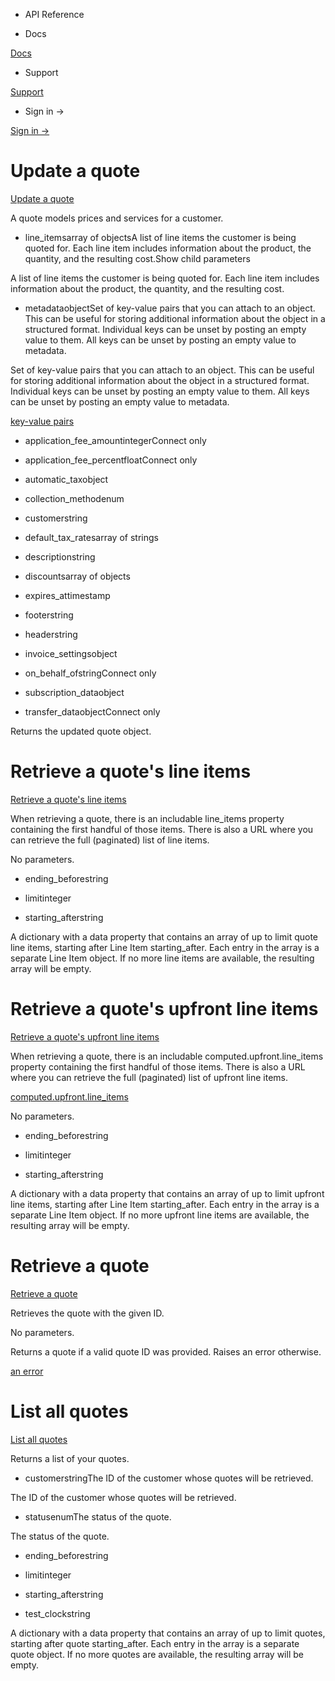 - API Reference

- Docs

[Docs](/)

- Support

[Support](https://support.stripe.com)

- Sign in →

[Sign in →](https://dashboard.stripe.com/login)

# Update a quote

[Update a quote](/api/quotes/update)

A quote models prices and services for a customer.

- line_itemsarray of objectsA list of line items the customer is being quoted for. Each line item includes information about the product, the quantity, and the resulting cost.Show child parameters

A list of line items the customer is being quoted for. Each line item includes information about the product, the quantity, and the resulting cost.

- metadataobjectSet of key-value pairs that you can attach to an object. This can be useful for storing additional information about the object in a structured format. Individual keys can be unset by posting an empty value to them. All keys can be unset by posting an empty value to metadata.

Set of key-value pairs that you can attach to an object. This can be useful for storing additional information about the object in a structured format. Individual keys can be unset by posting an empty value to them. All keys can be unset by posting an empty value to metadata.

[key-value pairs](/api/metadata)

- application_fee_amountintegerConnect only

- application_fee_percentfloatConnect only

- automatic_taxobject

- collection_methodenum

- customerstring

- default_tax_ratesarray of strings

- descriptionstring

- discountsarray of objects

- expires_attimestamp

- footerstring

- headerstring

- invoice_settingsobject

- on_behalf_ofstringConnect only

- subscription_dataobject

- transfer_dataobjectConnect only

Returns the updated quote object.

# Retrieve a quote's line items

[Retrieve a quote's line items](/api/quotes/line_items/list)

When retrieving a quote, there is an includable line_items property containing the first handful of those items. There is also a URL where you can retrieve the full (paginated) list of line items.

No parameters.

- ending_beforestring

- limitinteger

- starting_afterstring

A dictionary with a data property that contains an array of up to limit quote line items, starting after Line Item starting_after. Each entry in the array is a separate Line Item object. If no more line items are available, the resulting array will be empty.

# Retrieve a quote's upfront line items

[Retrieve a quote's upfront line items](/api/quotes/line_items/upfront/list)

When retrieving a quote, there is an includable computed.upfront.line_items property containing the first handful of those items. There is also a URL where you can retrieve the full (paginated) list of upfront line items.

[computed.upfront.line_items](https://stripe.com/docs/api/quotes/object#quote_object-computed-upfront-line_items)

No parameters.

- ending_beforestring

- limitinteger

- starting_afterstring

A dictionary with a data property that contains an array of up to limit upfront line items, starting after Line Item starting_after. Each entry in the array is a separate Line Item object. If no more upfront line items are available, the resulting array will be empty.

# Retrieve a quote

[Retrieve a quote](/api/quotes/retrieve)

Retrieves the quote with the given ID.

No parameters.

Returns a quote if a valid quote ID was provided. Raises an error otherwise.

[an error](#errors)

# List all quotes

[List all quotes](/api/quotes/list)

Returns a list of your quotes.

- customerstringThe ID of the customer whose quotes will be retrieved.

The ID of the customer whose quotes will be retrieved.

- statusenumThe status of the quote.

The status of the quote.

- ending_beforestring

- limitinteger

- starting_afterstring

- test_clockstring

A dictionary with a data property that contains an array of up to limit quotes, starting after quote starting_after. Each entry in the array is a separate quote object. If no more quotes are available, the resulting array will be empty.
